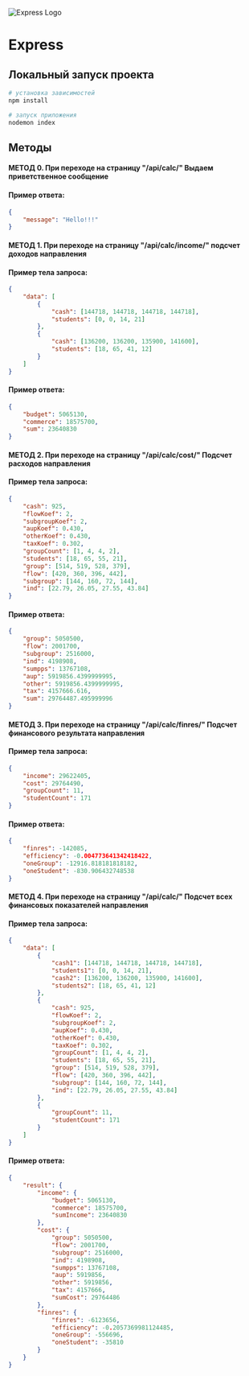 ![Express Logo](https://st.timeweb.com/cloud-static/apps-logo/express.svg)

# Express

## Локальный запуск проекта

```bash
# установка зависимостей
npm install

# запуск приложения
nodemon index
```

## Методы

#### МЕТОД 0. При переходе на страницу "/api/calc/" Выдаем приветственное сообщение 

#### Пример ответа: 
```json
{
    "message": "Hello!!!"
}
```

#### МЕТОД 1. При переходе на страницу "/api/calc/income/" подсчет доходов направления 
#### Пример тела запроса: 
```json
{
    "data": [
        {
            "cash": [144718, 144718, 144718, 144718],
            "students": [0, 0, 14, 21]
        },
        {
            "cash": [136200, 136200, 135900, 141600],
            "students": [18, 65, 41, 12]
        }
    ]
}
```

#### Пример ответа: 
```json
{
    "budget": 5065130,
    "commerce": 18575700,
    "sum": 23640830
}
```

#### МЕТОД 2. При переходе на страницу "/api/calc/cost/" Подсчет расходов направления 
#### Пример тела запроса: 
```json
{
    "cash": 925,
    "flowKoef": 2,
    "subgroupKoef": 2,
    "aupKoef": 0.430,
    "otherKoef": 0.430,
    "taxKoef": 0.302,
    "groupCount": [1, 4, 4, 2],
    "students": [18, 65, 55, 21],
    "group": [514, 519, 528, 379],
    "flow": [420, 360, 396, 442],
    "subgroup": [144, 160, 72, 144],
    "ind": [22.79, 26.05, 27.55, 43.84]
}
```

#### Пример ответа: 
```json
{
    "group": 5050500,
    "flow": 2001700,
    "subgroup": 2516000,
    "ind": 4198908,
    "sumpps": 13767108,
    "aup": 5919856.4399999995,
    "other": 5919856.4399999995,
    "tax": 4157666.616,
    "sum": 29764487.495999996
}
```

#### МЕТОД 3. При переходе на страницу "/api/calc/finres/" Подсчет финансового результата направления 
#### Пример тела запроса: 
```json
{
    "income": 29622405,
    "cost": 29764490,
    "groupCount": 11,
    "studentCount": 171
}
```

#### Пример ответа: 
```json
{
    "finres": -142085,
    "efficiency": -0.004773641342418422,
    "oneGroup": -12916.818181818182,
    "oneStudent": -830.906432748538
}
```

#### МЕТОД 4. При переходе на страницу "/api/calc/" Подсчет всех финансовых показателей направления 
#### Пример тела запроса: 
```json
{
    "data": [
        {
            "cash1": [144718, 144718, 144718, 144718],
            "students1": [0, 0, 14, 21],
            "cash2": [136200, 136200, 135900, 141600],
            "students2": [18, 65, 41, 12]
        },
        {
            "cash": 925,
            "flowKoef": 2,
            "subgroupKoef": 2,
            "aupKoef": 0.430,
            "otherKoef": 0.430,
            "taxKoef": 0.302,
            "groupCount": [1, 4, 4, 2],
            "students": [18, 65, 55, 21],
            "group": [514, 519, 528, 379],
            "flow": [420, 360, 396, 442],
            "subgroup": [144, 160, 72, 144],
            "ind": [22.79, 26.05, 27.55, 43.84]
        },
        {
            "groupCount": 11,
            "studentCount": 171
        }
    ]
}
```

#### Пример ответа: 
```json
{
    "result": {
        "income": {
            "budget": 5065130,
            "commerce": 18575700,
            "sumIncome": 23640830
        },
        "cost": {
            "group": 5050500,
            "flow": 2001700,
            "subgroup": 2516000,
            "ind": 4198908,
            "sumpps": 13767108,
            "aup": 5919856,
            "other": 5919856,
            "tax": 4157666,
            "sumCost": 29764486
        },
        "finres": {
            "finres": -6123656,
            "efficiency": -0.2057369981124485,
            "oneGroup": -556696,
            "oneStudent": -35810
        }
    }
}
```